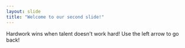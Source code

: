 ```yaml
---
layout: slide
title: "Welcome to our second slide!"
---
```

Hardwork wins when talent doesn't work hard!
Use the left arrow to go back!
